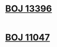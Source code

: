 # [BOJ 13396](https://www.acmicpc.net/problem/13396)

```c++

```

# [BOJ 11047](https://www.acmicpc.net/problem/11047)

```c++

```